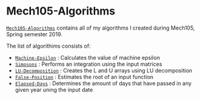 Mech105-Algorithms
======================
<a href="https://github.com/JacobOrnes/Mech105-Algorithms">`Mech105-Algorithms`</a> contains all of my algorithms I created during Mech105, Spring semester 2019.

The list of algorithims consists of:
*  <a href="https://github.com/JacobOrnes/Mech105-Algorithms/blob/master/Machine-Epsilon/machineepsilon.m">`Machine-Epsilon`</a> : Calculates the value of machine epsilon
*  <a href="https://github.com/JacobOrnes/Mech105-Algorithms/blob/master/Simpsons/Simpson.m">`Simpsons`</a> : Performs an integration using the input matrices
*  <a href="https://github.com/JacobOrnes/Mech105-Algorithms/blob/master/LU-Decomposition/luFactor.m">`LU-Decomposition`</a> : Creates the L and U arrays using LU decomposition
*  <a href="https://github.com/JacobOrnes/Mech105-Algorithms/blob/master/False-Position/falsePosition.m">`False-Position`</a> : Estimates the root of an input function
*  <a href="https://github.com/JacobOrnes/Mech105-Algorithms/blob/master/Elapsed-Days/elapseddays.m">`Elapsed-Days`</a> : Determines the amount of days that have passed in any given year uning the input date

